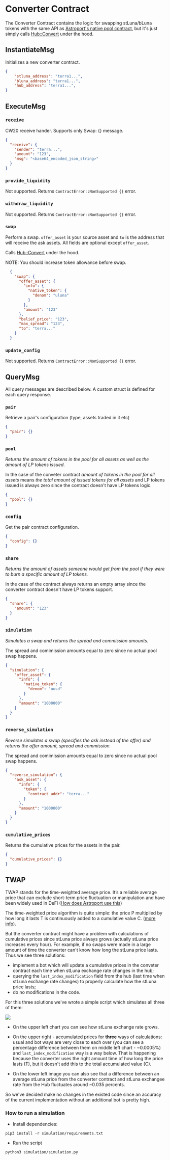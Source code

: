 # Converter Contract

The Converter Contract contains the logic for swapping stLuna/bLuna tokens with the same API as [Astroport's native pool
contract](https://github.com/astroport-fi/astroport-core/tree/master/contracts/pair#executemsg), but it's just simply calls [Hub::Convert](https://docs.terra.lido.fi/contracts/hub#convert) under the hood.


## InstantiateMsg

Initializes a new converter contract.

```json
{
    "stluna_address": "terra1...",
    "bluna_address": "terra1...",
    "hub_address": "terra1...",
}
```

## ExecuteMsg

### `receive`

CW20 receive hander. Supports only Swap: {} message.

```json
{
  "receive": {
    "sender": "terra...",
    "amount": "123",
    "msg": "<base64_encoded_json_string>"
  }
}
```

### `provide_liquidity`

Not supported. Returns ```ContractError::NonSupported {}``` error.

### `withdraw_liquidity`

Not supported. Returns ```ContractError::NonSupported {}``` error.

### `swap`

Perform a swap. `offer_asset` is your source asset and `to` is the address that will receive the ask assets. All fields are optional except `offer_asset`.

Calls [Hub::Convert](https://docs.terra.lido.fi/contracts/hub#convert) under the hood.

NOTE: You should increase token allowance before swap.

```json
  {
    "swap": {
      "offer_asset": {
        "info": {
          "native_token": {
            "denom": "uluna"
          }
        },
        "amount": "123"
      },
      "belief_price": "123",
      "max_spread": "123",
      "to": "terra..."
    }
  }
```

### `update_config`

Not supported. Returns ```ContractError::NonSupported {}``` error.

## QueryMsg

All query messages are described below. A custom struct is defined for each query response.

### `pair`

Retrieve a pair's configuration (type, assets traded in it etc)

```json
{
  "pair": {}
}
```

### `pool`

*Returns the amount of tokens in the pool for all assets as well as the amount of LP tokens issued.*

In the case of the conveter contract *amount of tokens in the pool for all assets* means *the total amount of issued tokens for all assets* and LP tokens issued is always zero since the contract doesn't have LP tokens logic.

```json
{
  "pool": {}
}
```

### `config`

Get the pair contract configuration.

```json
{
  "config": {}
}
```

### `share`

*Returns the amount of assets someone would get from the pool if they were to burn a specific amount of LP tokens.*

In the case of the contract always returns an empty array since the converter contract doesn't have LP tokens support.

```json
{
  "share": {
    "amount": "123"
  }
}
```

### `simulation`

*Simulates a swap and returns the spread and commission amounts.*

The spread and comimission amounts equal to zero since no actual pool swap happens.

```json
{
  "simulation": {
    "offer_asset": {
      "info": {
        "native_token": {
          "denom": "uusd"
        }
      },
      "amount": "1000000"
    }
  }
}
```

### `reverse_simulation`

*Reverse simulates a swap (specifies the ask instead of the offer) and returns the offer amount, spread and commission.*

The spread and comimission amounts equal to zero since no actual pool swap happens.

```json
{
  "reverse_simulation": {
    "ask_asset": {
      "info": {
        "token": {
          "contract_addr": "terra..."
        }
      },
      "amount": "1000000"
    }
  }
}
```

### `cumulative_prices`

Returns the cumulative prices for the assets in the pair.

```json
{
  "cumulative_prices": {}
}
```


## TWAP

TWAP stands for the time-weighted average price. It’s a reliable average price that can exclude short-term price fluctuation or manipulation and have been widely used in DeFi ([How does Astroport use this](https://docs.astroport.fi/astroport/smart-contracts/oracles#time-weighted-average-prices))

The time-weighted price algorithm is quite simple: the price P multiplied by how long it lasts T is continuously added to a cumulative value C. ([more info](https://docs.uniswap.org/protocol/V2/concepts/core-concepts/oracles)).

But the converter contract might have a problem with calculations of cumulative prices since stLuna price always grows (actually stLuna price increases every hour). For example, if no swaps were made in a large amount of time the converter can't know how long the stLuna price lasts.
Thus we see three solutions:
* implement a bot which will update a cumulative prices in the conveter contract each time when stLuna exchange rate changes in the hub;  
* querying the `last_index_modification` field from the hub (last time when stLuna exchange rate changes) to properly calculate how the stLuna price lasts;
* do no modifications in the code.


For this three solutions we've wrote a simple script which simulates all three of them:

![](imgs/result.png)

* On the upper left chart you can see how stLuna exchange rate grows.

* On the upper right - accumulated prices for **three** ways of calculations: usual and bot ways are very close to each over (you can see a percentage difference between them on middle left chart - ~0.0005%) and `last_index_modification` way is a way below. That is happening because the converter uses the right amount time of how long the price lasts (T), but it doesn't add this to the total accumulated value (C).

* On the lower left image you can also see that a difference between an average stLuna price from the converter contract and stLuna exchangee rate from the Hub fluctuates around ~0.035 percents.

So we've decided make no changes in the existed code since an accuracy of the current implementation without an additional bot is pretty high.

### How to run a simulation

* Install dependencies:
```
pip3 install -r simulation/requirements.txt
```

* Run the script
```
python3 simulation/simulation.py
```
